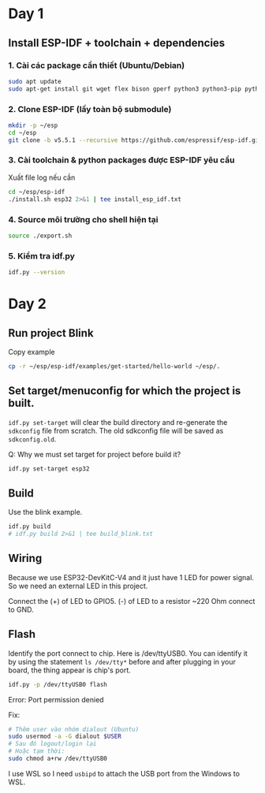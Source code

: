# Day 1
## Install ESP-IDF + toolchain + dependencies

### 1. Cài các package cần thiết (Ubuntu/Debian)
```bash
sudo apt update
sudo apt-get install git wget flex bison gperf python3 python3-pip python3-venv cmake ninja-build ccache libffi-dev libssl-dev dfu-util libusb-1.0-0
```

### 2. Clone ESP-IDF (lấy toàn bộ submodule)

```bash
mkdir -p ~/esp
cd ~/esp
git clone -b v5.5.1 --recursive https://github.com/espressif/esp-idf.git
```

### 3. Cài toolchain & python packages được ESP-IDF yêu cầu
Xuất file log nếu cần
```bash
cd ~/esp/esp-idf
./install.sh esp32 2>&1 | tee install_esp_idf.txt
```

### 4. Source môi trường cho shell hiện tại
```bash
source ./export.sh
```

### 5. Kiểm tra idf.py
```bash
idf.py --version
```

# Day 2
## Run project Blink
Copy example
```bash
cp -r ~/esp/esp-idf/examples/get-started/hello-world ~/esp/.
```

## Set target/menuconfig for which the project is built.
`idf.py set-target` will clear the build directory and re-generate the `sdkconfig` file from scratch. The old sdkconfig file will be saved as `sdkconfig.old`.

Q: Why we must set target for project before build it?
```bash
idf.py set-target esp32
```


## Build
Use the blink example.
```bash
idf.py build
# idf.py build 2>&1 | tee build_blink.txt
```

## Wiring
Because we use ESP32-DevKitC-V4 and it just have 1 LED for power signal. So we need an external LED in this project.

Connect the (+) of LED to GPIO5. (-) of LED to a resistor ~220 Ohm connect to GND.

## Flash
Identify the port connect to chip. Here is /dev/ttyUSB0. You can identify it by using the statement `ls /dev/tty*` before and after plugging in your board, the thing appear is chip's port.
```bash
idf.py -p /dev/ttyUSB0 flash
```

Error: 
Port permission denied

Fix:
```bash
# Thêm user vào nhóm dialout (Ubuntu)
sudo usermod -a -G dialout $USER
# Sau đó logout/login lại
# Hoặc tạm thời:
sudo chmod a+rw /dev/ttyUSB0
```

I use WSL so I need `usbipd` to attach the USB port from the Windows to WSL.